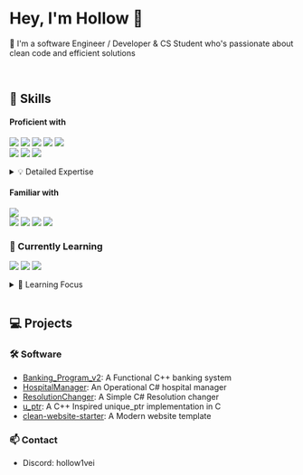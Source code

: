 # Hey, I'm Hollow 👋

💜 I'm a software Engineer / Developer & CS Student who's passionate about clean code and efficient solutions

<br>

## 🔨 Skills

#### Proficient with
<p align="left">
  <img src="https://img.shields.io/badge/-C-00599C?style=for-the-badge&logo=c&logoColor=white"/>
  <img src="https://img.shields.io/badge/-C++-00599C?style=for-the-badge&logo=c%2B%2B&logoColor=white"/>
  <img src="https://img.shields.io/badge/-C%23-512BD4?style=for-the-badge&logo=dotnet&logoColor=white"/>
  <img src="https://img.shields.io/badge/SQLite-%2307405e.svg?style=for-the-badge&logo=sqlite&logoColor=white"/>
  <img src="https://img.shields.io/badge/-Unity-000000?style=for-the-badge&logo=unity&logoColor=white"/>
  <br/>
  <img src="https://img.shields.io/badge/-HTML5-E34F26?style=for-the-badge&logo=html5&logoColor=white"/>
  <img src="https://img.shields.io/badge/-CSS3-1572B6?style=for-the-badge&logo=css3&logoColor=white"/>
  <img src="https://img.shields.io/badge/Tailwind%20CSS-%2338B2AC.svg?style=for-the-badge&logo=tailwind-css&logoColor=white"/>
</p>

<details>
  <summary>💡 Detailed Expertise</summary>

  - **Systems Programming**: 
    - Experienced in memory management, data structures, and algorithm implementations across C, C++ & C#
  - **Game Development**: Skilled in Unity 2D development including:
    - Scripting
    - Physics systems (Colliders/Rigidbody)
    - UI implementation
    - Scene management
    - Clean game object hierarchy
  - **Web Development**: 
    - Strong foundation in modern frontend development with responsive design principles
</details>

#### Familiar with
<p align="left">
  <img src="https://img.shields.io/badge/Ren'Py-FF7F7F?style=for-the-badge&logo=Renpy&logoColor=fff"/>
  <br/>
  <img src="https://img.shields.io/badge/-JavaScript-F7DF1E?style=for-the-badge&logo=javascript&logoColor=black"/>
  <img src="https://img.shields.io/badge/-Vue.js-35495E?style=for-the-badge&logo=vue.js&logoColor=4FC08D"/>
  <img src="https://img.shields.io/badge/Vite-646CFF?style=for-the-badge&logo=vite&logoColor=fff"/>
  <img src="https://img.shields.io/badge/-React-20232A?style=for-the-badge&logo=react&logoColor=61DAFB"/>
</p>

### 🌱 Currently Learning
<p align="left">
  <img src="https://img.shields.io/badge/-Unity%20Advanced%20Features-000000?style=for-the-badge&logo=unity&logoColor=white"/>
  <img src="https://img.shields.io/badge/Ren'Py-FF7F7F?style=for-the-badge&logo=Renpy&logoColor=fff"/>
  <img src="https://img.shields.io/badge/-Advanced%20C%23-512BD4?style=for-the-badge&logo=dotnet&logoColor=white"/>
</p>

<details>
  <summary>🎯 Learning Focus</summary>

  - **Advanced Game Development**: 
    - Advanced ability driven player and ai movement
    - Enemy AI & combat mechanics
    - Seamless transitions
  - **Programming Language Mastery**:
    - Advanced C# patterns and optimizations
    - Modern C++ features and best practices
</details>

<br>

## 💻 Projects

### 🛠️ Software
- [Banking_Program_v2](https://github.com/Ho11ow1/Banking_Program_v2): A Functional C++ banking system
- [HospitalManager](https://github.com/Ho11ow1/HospitalManager): An Operational C# hospital manager
- [ResolutionChanger](https://github.com/Ho11ow1/ResolutionChanger): A Simple C# Resolution changer
- [u_ptr](https://github.com/Ho11ow1/u_ptr): A C++ Inspired unique_ptr implementation in C 
- [clean-website-starter](https://github.com/Ho11ow1/clean-website-starter): A Modern website template

### 📫 Contact
- Discord: hollow1vei
